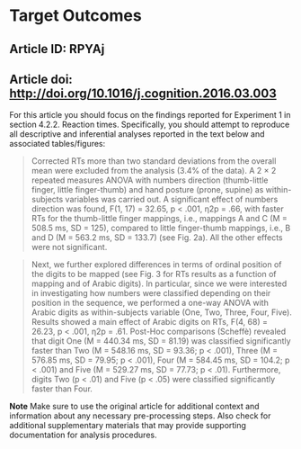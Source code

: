 # Target Outcomes
## Article ID: RPYAj
## Article doi: http://doi.org/10.1016/j.cognition.2016.03.003

For this article you should focus on the findings reported for Experiment 1 in section 4.2.2. Reaction times. Specifically, you should attempt to reproduce all descriptive and inferential analyses reported in the text below and associated tables/figures:

> Corrected RTs more than two standard deviations from the overall mean were excluded from the analysis (3.4% of the data). A 2 × 2 repeated measures ANOVA with numbers direction (thumb-little finger, little finger-thumb) and hand posture (prone, supine) as within-subjects variables was carried out. A significant effect of numbers direction was found, F(1, 17) = 32.65, p < .001, η2p = .66, with faster RTs for the thumb-little finger mappings, i.e., mappings A and C (M = 508.5 ms, SD = 125), compared to little finger-thumb mappings, i.e., B and D (M = 563.2 ms, SD = 133.7) (see Fig. 2a). All the other effects were not significant.

> Next, we further explored differences in terms of ordinal position of the digits to be mapped (see Fig. 3 for RTs results as a function of mapping and of Arabic digits). In particular, since we were interested in investigating how numbers were classified depending on their position in the sequence, we performed a one-way ANOVA with Arabic digits as within-subjects variable (One, Two, Three, Four, Five). Results showed a main effect of Arabic digits on RTs, F(4, 68) = 26.23, p < .001, η2p = .61. Post-Hoc comparisons (Scheffè) revealed that digit One (M = 440.34 ms, SD = 81.19) was classified significantly faster than Two (M = 548.16 ms, SD = 93.36; p < .001), Three (M = 576.85 ms, SD = 79.95; p < .001), Four (M = 584.45 ms, SD = 104.2; p < .001) and Five (M = 529.27 ms, SD = 77.73; p < .01). Furthermore, digits Two (p < .01) and Five (p < .05) were classified significantly faster than Four.

**Note**
Make sure to use the original article for additional context and information about any necessary pre-processing steps. Also check for additional supplementary materials that may provide supporting documentation for analysis procedures.
